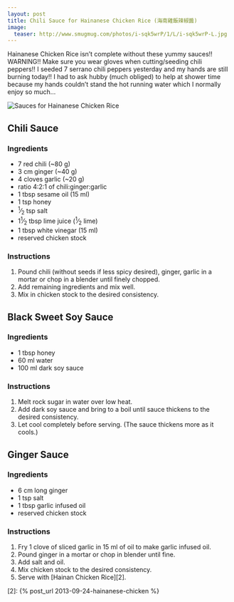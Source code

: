```yaml
---
layout: post
title: Chili Sauce for Hainanese Chicken Rice (海南雞飯辣椒醬)
image:
  teaser: http://www.smugmug.com/photos/i-sqk5wrP/1/L/i-sqk5wrP-L.jpg
---
```


Hainanese Chicken Rice isn’t complete without these yummy sauces!! WARNING!! Make sure you wear gloves when cutting/seeding chili peppers!!  I seeded 7 serrano chili peppers yesterday and my hands are still burning today!!  I had to ask hubby (much obliged) to help at shower time because my hands couldn’t stand the hot running water which I normally enjoy so much…


![Sauces for Hainanese Chicken Rice][1]

## Chili Sauce

### Ingredients
- 7 red chili (~80 g)
- 3 cm ginger (~40 g)
- 4 cloves garlic (~20 g)
- ratio 4:2:1 of chili:ginger:garlic
- 1 tbsp sesame oil (15 ml)
- 1 tsp honey
- <sup>1</sup>&frasl;<sub>2</sub> tsp salt
- 1<sup>1</sup>&frasl;<sub>2</sub> tbsp lime juice (<sup>1</sup>&frasl;<sub>2</sub> lime)
- 1 tbsp white vinegar (15 ml)
- reserved chicken stock
 
### Instructions
1. Pound chili (without seeds if less spicy desired), ginger, garlic in a mortar or chop in a blender until finely chopped.
1. Add remaining ingredients and mix well.
1. Mix in chicken stock to the desired consistency.

## Black Sweet Soy Sauce

### Ingredients
- 1 tbsp honey
- 60 ml water
- 100 ml dark soy sauce 

### Instructions
1. Melt rock sugar in water over low heat.
1. Add dark soy sauce and bring to a boil until sauce thickens to the desired consistency.
1. Let cool completely before serving. (The sauce thickens more as it cools.)

## Ginger Sauce

### Ingredients
- 6 cm long ginger
- 1 tsp salt
- 1 tbsp garlic infused oil
- reserved chicken stock

### Instructions
1. Fry 1 clove of sliced garlic in 15 ml of oil to make garlic infused oil.
1. Pound ginger in a mortar or chop in blender until fine.
1. Add salt and oil.
1. Mix chicken stock to the desired consistency.
1. Serve with [Hainan Chicken Rice][2].

[1]: http://media.tumblr.com/47baff737176a8dff2d2af63e9a96350/tumblr_inline_mtz4vaQuSB1sn7z7o.jpg
[2]: {% post_url 2013-09-24-hainanese-chicken %}
